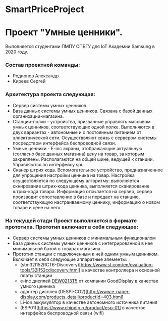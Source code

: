 # SmartPriceProject
# Проект "Умные ценники". 

Выполняется студентами ПМПУ СПБГУ для IoT Академии Samsung в 2020 году. 
### Состав проектной команды:
* Родионов Александр
* Киреев Сергей 

### Архитектура проекта следующая:
* Сервер системы умных ценников. 
* База данных системы умных ценников. Связана с базой данных организации-магазина. 
* Станции-полки - устройства, призванные управлять массивом умных ценников, соответствующих одной полке. Выполняются в двух вариантах - автономные и с постоянным питанием от эллектрической сети. Осуществвляют связь с сервером системы посредством интерфейса беспроводной связи. 
* Умные ценники - E-inc экраны, отображающие актуальную (согласно базе данных магазина) цену на товар, за которым закреплены. Располагаются на общей шине, ведущей к станции. Управляются по интерфейсу spi. 
* Сканер штрих кода. Вспомогательное устройство, предназначенное для упрощения настройки ценника на товар. Настройка осуществляется по следующему алгоритму: выполняется скнирование штрих-кода ценника, выполняется сканирование штрих-кода товара. Информация отсылается на сервер, сервер производит сопоставление в базе и передает на станцию, соответствующую настраиваемому ценнику, информацию о новом товаре и цене на него. 


### На текущей стади Проект выполняется в формате прототипа. Прототип включает в себя следующее:
* Сервер системы умных ценников с минимальным функционалом
* База данных системы умных ценников с интегрированной в нее минимальной базой о товарах магазина
* Прототип станции с подключенным к ней одним умным ценником. Включает в себя следующие аппаратные элементы:
    * (stm32l152RCT6-Discovery)[https://www.st.com/en/evaluation-tools/32l152cdiscovery.html] в качестве контроллера и основной платы станции
    * e-inc дисплей [DEW0213T5](http://www.e-paper-display.com/products_detail/productId=309.html) от компании GoodDisplay в качестве умного ценника
    * адаптер дисплея (DESPI-CO2)[http://www.e-paper-display.com/products_detail/productId=403.html]
    * Li-ion аккумулятор в качестве автономного источника питания
    * (ESP01)[https://www.chipdip.ru/product/esp-01] в качестве интерфейса беспроводной связи (wifi)

    
